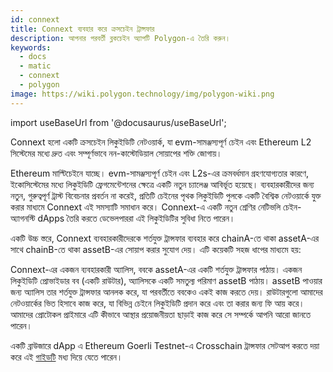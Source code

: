 ```yaml
---
id: connext
title: Connext ব্যবহার করে ক্রসচেইন ট্রান্সফার
description: আপনার পরবর্তী ব্লকচেইন অ্যাপটি Polygon-এ তৈরি করুন।
keywords:
  - docs
  - matic
  - connext
  - polygon
image: https://wiki.polygon.technology/img/polygon-wiki.png
---
```

import useBaseUrl from '@docusaurus/useBaseUrl';

Connext হলো একটি ক্রসচেইন লিকুইডিটি নেটওয়ার্ক, যা evm-সামঞ্জস্যপূর্ণ চেইন এবং Ethereum L2 সিস্টেমের মধ্যে দ্রুত এবং সম্পূর্ণভাবে নন-কাস্টোডিয়াল সোয়াপের শক্তি জোগায়।

Ethereum মাল্টিচেইনে যাচ্ছে। evm-সামঞ্জস্যপূর্ণ চেইন এবং L2s-এর ক্রমবর্ধমান গ্রহণযোগ্যতার কারণে, ইকোসিস্টেমের মধ্যে লিকুইডিটি ফ্রেগমেন্টেশনের ক্ষেত্রে একটি নতুন চ্যালেঞ্জ আবির্ভূত হয়েছে। ব্যবহারকারীদের জন্য নতুন, গুরুত্বপূর্ণ ট্রাস্ট বিবেচনার প্রবর্তন না করেই, প্রতিটি চেইনের পৃথক লিকুইডিটি পুলকে একটি বৈশ্বিক নেটওয়ার্কে যুক্ত করার মাধ্যমে Connext এই সমস্যাটি সমাধান করে। Connext-এ একটি নতুন শ্রেণির নেটিভলি চেইন-অ্যাগনস্টি dApps তৈরি করতে ডেভেলপাররা এই লিকুইডিটির সুবিধা নিতে পারেন।

একটি উচ্চ স্তরে, Connext ব্যবহারকারীদেরকে শর্তযুক্ত ট্রান্সফার ব্যবহার করে chainA-তে থাকা assetA-এর সাথে chainB-তে থাকা assetB-এর সোয়াপ করার সুযোগ দেয়। এটি কয়েকটি সহজ ধাপের মাধ্যমে হয়:

Connext-এর একজন ব্যবহারকারী অ্যালিস, ববকে assetA-এর একটি শর্তযুক্ত ট্রান্সফার পাঠায়। একজন লিকুইডিটি প্রোভাইডার বব (একটি রাউটার), অ্যালিসকে একটি সমতুল্য পরিমাণ assetB পাঠায়। assetB পাওয়ার জন্য অ্যালিস তার শর্তযুক্ত ট্রান্সফার আনলক করে, যা পরবর্তীতে ববকেও একই কাজ করতে দেয়। রাউটারগুলো আমাদের নেটওয়ার্কের ভিত হিসাবে কাজ করে, যা বিভিন্ন চেইনে লিকুইডিটি প্রদান করে এবং তা করার জন্য ফি আয় করে। আমাদের প্রোটোকল প্রাইমারে এটি কীভাবে আস্থার প্রয়োজনীয়তা ছাড়াই কাজ করে সে সম্পর্কে আপনি আরো জানতে পারেন।

একটি ব্রাউজারে dApp এ Ethereum Goerli Testnet-এ Crosschain ট্রান্সফার সেটআপ করতে দয়া করে এই [গাইডটি](https://docs.connext.network/quickstart-polygon-matic-integration) মধ্য দিয়ে যেতে পারেন।
